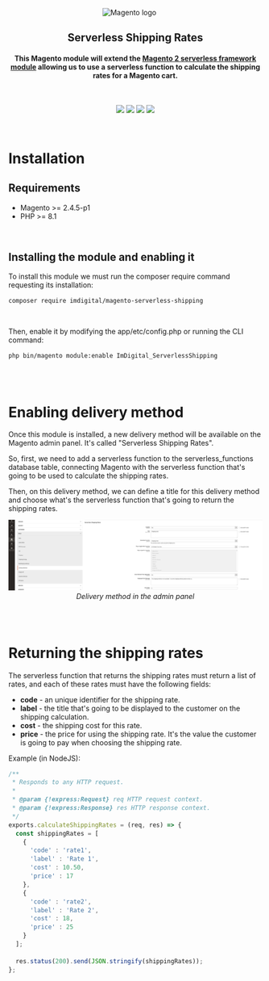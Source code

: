 <p align="center">
<img alt="Magento logo" src="https://upload.wikimedia.org/wikipedia/en/thumb/5/53/Magento.svg/1280px-Magento.svg.png" width="224px"/>&nbsp;&nbsp;&nbsp;&nbsp;&nbsp;&nbsp;
</p>
<h2 align="center">
  Serverless Shipping Rates
</h2>

<h4 align="center"><b>This Magento module will extend the <a href="https://github.com/Imagination-Media/magento-serverless">Magento 2 serverless framework module</a> allowing us to use a serverless function to calculate the shipping rates for a Magento cart.</b></h4>

<br/>

<p align="center"><img src="https://img.shields.io/badge/Language-PHP-blue" />&nbsp;<img src="https://img.shields.io/badge/Ecommerce-Magento-orange"/>&nbsp;<img src="https://img.shields.io/badge/Hosting%20Provider-Google%20Cloud-blue" />&nbsp;<img src="https://img.shields.io/badge/Created%20By-IMDigital-orange" /></p>

<br/>

# Installation
## Requirements
- Magento >= 2.4.5-p1
- PHP >= 8.1

<br/>

## Installing the module and enabling it

To install this module we must run the composer require command requesting its installation:

```ssh
composer require imdigital/magento-serverless-shipping
```

<br/>

Then, enable it by modifying the app/etc/config.php or running the CLI command:

```ssh
php bin/magento module:enable ImDigital_ServerlessShipping
```

<br/>
<br/>

# Enabling delivery method
Once this module is installed, a new delivery method will be available on the Magento admin panel. It's called "Serverless Shipping Rates".

So, first, we need to add a serverless function to the serverless_functions database table, connecting Magento with the serverless function that's going to be used to calculate the shipping rates.

Then, on this delivery method, we can define a title for this delivery method and choose what's the serverless function that's going to return the shipping rates.

<p align="center">
<img src="https://github.com/Imagination-Media/magento-serverless-shipping/blob/master/screenshots/admin-config.png" alt="Delivery method configuration" />
<br/>
<i>Delivery method in the admin panel</i>
</p>

<br/>
<br/>

# Returning the shipping rates

The serverless function that returns the shipping rates must return a list of rates, and each of these rates must have the following fields:

- **code**  - an unique identifier for the shipping rate.
- **label** - the title that's going to be displayed to the customer on the shipping calculation.
- **cost**  - the shipping cost for this rate.
- **price** - the price for using the shipping rate. It's the value the customer is going to pay when choosing the shipping rate.

Example (in NodeJS):

```javascript
/**
 * Responds to any HTTP request.
 *
 * @param {!express:Request} req HTTP request context.
 * @param {!express:Response} res HTTP response context.
 */
exports.calculateShippingRates = (req, res) => {
  const shippingRates = [
    {
      'code' : 'rate1',
      'label' : 'Rate 1',
      'cost' : 10.50,
      'price' : 17
    },
    {
      'code' : 'rate2',
      'label' : 'Rate 2',
      'cost' : 18,
      'price' : 25
    }
  ];

  res.status(200).send(JSON.stringify(shippingRates));
};
```
